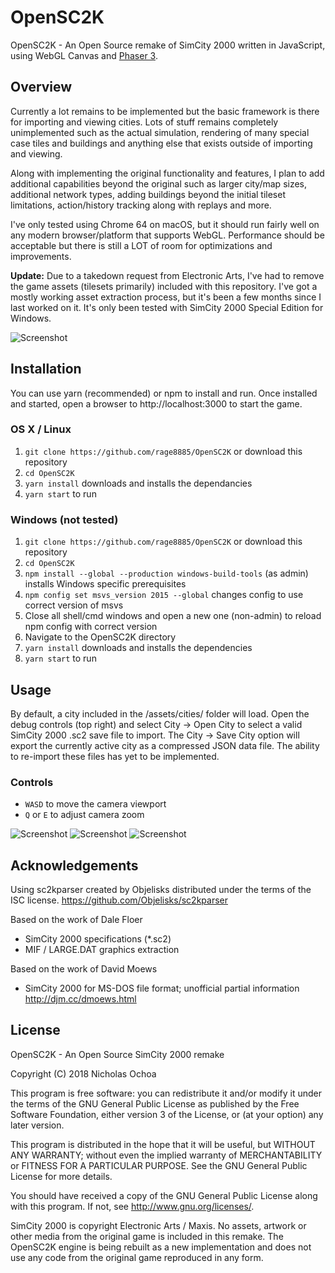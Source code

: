 # OpenSC2K
OpenSC2K - An Open Source remake of SimCity 2000 written in JavaScript, using WebGL Canvas and [Phaser 3](https://github.com/photonstorm/phaser/).

## Overview
Currently a lot remains to be implemented but the basic framework is there for importing and viewing cities. Lots of stuff remains completely unimplemented such as the actual simulation, rendering of many special case tiles and buildings and anything else that exists outside of importing and viewing.

Along with implementing the original functionality and features, I plan to add additional capabilities beyond the original such as larger city/map sizes, additional network types, adding buildings beyond the initial tileset limitations, action/history tracking along with replays and more.

I've only tested using Chrome 64 on macOS, but it should run fairly well on any modern browser/platform that supports WebGL. Performance should be acceptable but there is still a LOT of room for optimizations and improvements.

**Update:** Due to a takedown request from Electronic Arts, I've had to remove the game assets (tilesets primarily) included with this repository. I've got a mostly working asset extraction process, but it's been a few months since I last worked on it. It's only been tested with SimCity 2000 Special Edition for Windows.

![Screenshot](/screenshots/1.png)

## Installation
You can use yarn (recommended) or npm to install and run. Once installed and started, open a browser to http://localhost:3000 to start the game.

### OS X / Linux
1. `git clone https://github.com/rage8885/OpenSC2K` or download this repository
1. `cd OpenSC2K`
1. `yarn install` downloads and installs the dependancies
1. `yarn start` to run

### Windows (not tested)
1. `git clone https://github.com/rage8885/OpenSC2K` or download this repository
1. `cd OpenSC2K`
1. `npm install --global --production windows-build-tools` (as admin) installs Windows specific prerequisites
1. `npm config set msvs_version 2015 --global` changes config to use correct version of msvs
1. Close all shell/cmd windows and open a new one (non-admin) to reload npm config with correct version
1. Navigate to the OpenSC2K directory
1. `yarn install` downloads and installs the dependencies
1. `yarn start` to run

## Usage
By default, a city included in the /assets/cities/ folder will load. Open the debug controls (top right) and select City -> Open City to select a valid SimCity 2000 .sc2 save file to import. The City -> Save City option will export the currently active city as a compressed JSON data file. The ability to re-import these files has yet to be implemented.

### Controls
 - `WASD` to move the camera viewport
 - `Q` or `E` to adjust camera zoom

![Screenshot](/screenshots/2.png)
![Screenshot](/screenshots/3.png)
![Screenshot](/screenshots/4.png)

## Acknowledgements
Using sc2kparser created by Objelisks distributed under the terms of the ISC license.
<https://github.com/Objelisks/sc2kparser>

Based on the work of Dale Floer
 - SimCity 2000 specifications (*.sc2)
 - MIF / LARGE.DAT graphics extraction

Based on the work of David Moews
 - SimCity 2000 for MS-DOS file format; unofficial partial information <http://djm.cc/dmoews.html>

## License
OpenSC2K - An Open Source SimCity 2000 remake

Copyright (C) 2018 Nicholas Ochoa

This program is free software: you can redistribute it and/or modify
it under the terms of the GNU General Public License as published by
the Free Software Foundation, either version 3 of the License, or
(at your option) any later version.

This program is distributed in the hope that it will be useful,
but WITHOUT ANY WARRANTY; without even the implied warranty of
MERCHANTABILITY or FITNESS FOR A PARTICULAR PURPOSE.  See the
GNU General Public License for more details.

You should have received a copy of the GNU General Public License
along with this program.  If not, see <http://www.gnu.org/licenses/>.

SimCity 2000 is copyright Electronic Arts / Maxis. No assets, artwork or other media from the original game is included in this remake. The OpenSC2K engine is being rebuilt as a new implementation and does not use any code from the original game reproduced in any form.
